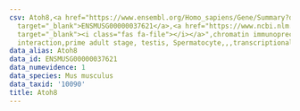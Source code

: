 ```yaml
---
csv: Atoh8,<a href="https://www.ensembl.org/Homo_sapiens/Gene/Summary?db=core;g=ENSMUSG00000037621"
  target="_blank">ENSMUSG00000037621</a>,<a href="https://www.ncbi.nlm.nih.gov/pubmed/25450459"
  target="_blank"><i class="fas fa-file"></i></a>",chromatin immunoprecipitation assay,direct
  interaction,prime adult stage, testis, Spermatocyte,,,transcriptional regulation,
data_alias: Atoh8
data_id: ENSMUSG00000037621
data_numevidence: 1
data_species: Mus musculus
data_taxid: '10090'
title: Atoh8
---
```

